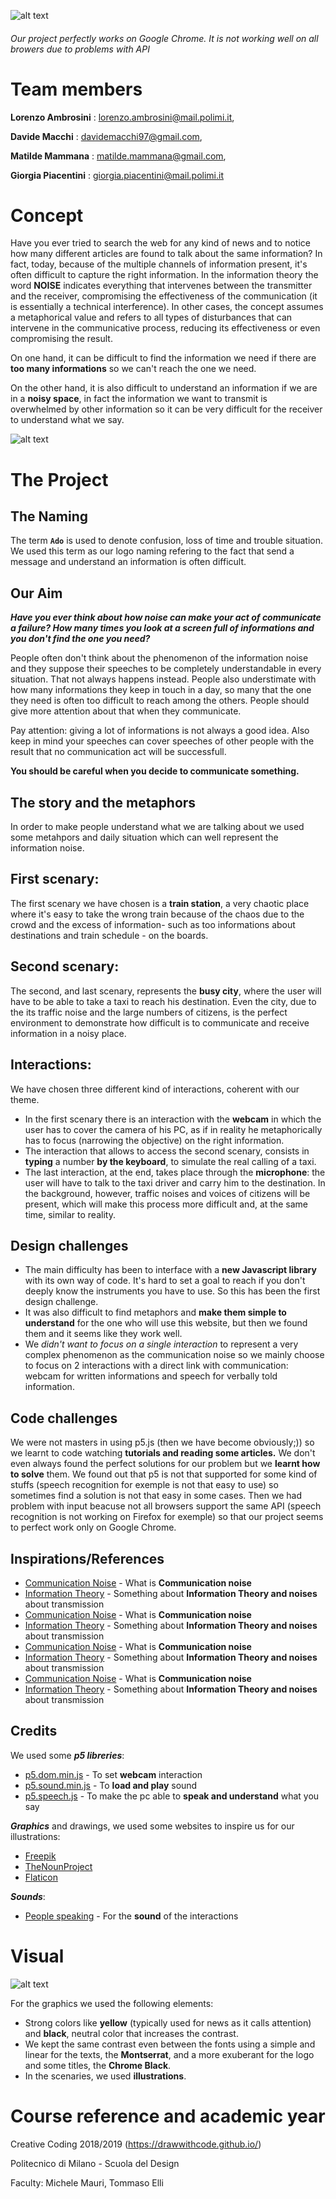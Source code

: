 ![alt text](https://github.com/drawwithcode/2018-group-work-group-08/blob/master/imgr/logo.PNG)
###### Our project perfectly works on Google Chrome. It is not working well on all browers due to problems with API 
# Team members
**Lorenzo Ambrosini** : lorenzo.ambrosini@mail.polimi.it, 

**Davide Macchi** : davidemacchi97@gmail.com, 

**Matilde Mammana** : matilde.mammana@gmail.com, 

**Giorgia Piacentini** : giorgia.piacentini@mail.polimi.it


# Concept
Have you ever tried to search the web for any kind of news and to notice how many different articles are found to talk about the same information?
In fact, today, because of the multiple channels of information present, it's often difficult to capture the right information. 
In the information theory the word **NOISE** indicates everything that intervenes between the transmitter and the receiver, compromising the effectiveness of the communication (it is essentially a technical interference).
In other cases, the concept assumes a metaphorical value and refers to all types of disturbances that can intervene in the communicative process, reducing its effectiveness or even compromising the result.

On one hand, it can be difficult to find the information we need if there are **too many informations** so we can't reach the one we need. 

On the other hand, it is also difficult to understand an information if we are in a **noisy space**, in fact the information we want to transmit is overwhelmed by other information so it can be very difficult for the receiver to understand what we say.


![alt text](https://github.com/drawwithcode/2018-group-work-group-08/blob/master/imgr/schema.jpg)

# The Project

## The Naming

The term **`Ado`** is used to denote confusion, loss of time and trouble situation. We used this term as our logo naming refering to the fact that send a message and understand an information is often difficult.

## Our Aim
***Have you ever think about how noise can make your act of communicate a failure? How many times you look at a screen full of informations and you don't find the one you need?***

People often don't think about the phenomenon of the information noise and they suppose their speeches to be completely understandable in every situation. That not always happens instead. People also understimate with how many informations they keep in touch in a day, so many that the one they need is often too difficult to reach among the others. 
People should give more attention about that when they communicate. 

Pay attention: giving a lot of informations is not always a good idea. Also keep in mind your speeches can cover speeches of other people with the result that no communication act will be successfull. 

**You should be careful when you decide to communicate something.**

## The story and the metaphors
In order to make people understand what we are talking about we used some metahpors and daily situation which can well represent the information noise.

## First scenary:
The first scenary we have chosen is a **train station**, a very chaotic place where it's easy to take the wrong train because of the chaos due to the crowd and the excess of information- such as too informations about destinations and train schedule - on the boards.

## Second scenary:
The second, and last scenary, represents the **busy city**, where the user will have to be able to take a taxi to reach his destination. Even the city, due to the its traffic noise and the large numbers of citizens, is the perfect environment to demonstrate how difficult is to communicate and receive information in a noisy place.

## Interactions:
We have chosen three different kind of interactions, coherent with our theme.

- In the first scenary there is an interaction with the **webcam** in which the user has to cover the camera of his PC, as if in reality he metaphorically has to focus (narrowing the objective) on the right information.
- The interaction that allows to access the second scenary, consists in **typing** a number **by the keyboard**, to simulate the real calling of a taxi.
- The last interaction, at the end, takes place through the **microphone**: the user will have to talk to the taxi driver and carry him to the destination. In the background, however, traffic noises and voices of citizens will be present, which will make this process more difficult and, at the same time, similar to reality.

## Design challenges
- The main difficulty has been to interface with a **new Javascript library** with its own way of code. It's hard to set a goal to reach if you don't deeply know the instruments you have to use. So this has been the first design challenge.
- It was also difficult to find metaphors and **make them simple to understand** for the one who will use this website, but then we found them and it seems like they work well.
- We *didn't want to focus on a single interaction* to represent a very complex phenomenon as the communication noise so we mainly choose to focus on 2 interactions with a direct link with communication: webcam for written informations and speech for verbally told information.

## Code challenges
We were not masters in using p5.js (then we have become obviously;)) so we learnt to code watching **tutorials and reading some articles.** We don't even always found the perfect solutions for our problem but we **learnt how to solve** them. 
We found out that p5 is not that supported for some kind of stuffs (speech recognition for exemple is not that easy to use) so sometimes find a solution is not that easy in some cases. Then we had problem with input beacuse not all browsers support the same API (speech recognition is not working on Firefox for exemple) so that our project seems to perfect work only on Google Chrome.



## Inspirations/References

* [Communication Noise](https://en.wikipedia.org/wiki/Communication_noise) - What is **Communication noise**
* [Information Theory](https://en.wikipedia.org/wiki/Information_theory) - Something about **Information Theory and noises** about transmission
* [Communication Noise](https://en.wikipedia.org/wiki/Communication_noise) - What is **Communication noise**
* [Information Theory](https://en.wikipedia.org/wiki/Information_theory) - Something about **Information Theory and noises** about transmission
* [Communication Noise](https://en.wikipedia.org/wiki/Communication_noise) - What is **Communication noise**
* [Information Theory](https://en.wikipedia.org/wiki/Information_theory) - Something about **Information Theory and noises** about transmission
* [Communication Noise](https://en.wikipedia.org/wiki/Communication_noise) - What is **Communication noise**
* [Information Theory](https://en.wikipedia.org/wiki/Information_theory) - Something about **Information Theory and noises** about transmission

## Credits

We used some ***p5 libreries***:
* [p5.dom.min.js](https://p5js.org/reference/#/libraries/p5.dom) - To set **webcam** interaction
* [p5.sound.min.js](https://p5js.org/reference/#/libraries/p5.sound) - To **load and play** sound
* [p5.speech.js](http://ability.nyu.edu/p5.js-speech/) - To make the pc able to **speak and understand** what you say





***Graphics*** and drawings, we used some websites to inspire us for our illustrations:
* [Freepik](https://www.freepik.com/) 
* [TheNounProject](https://thenounproject.com/it/) 
* [Flaticon](https://www.flaticon.com/) 




***Sounds***: 
* [People speaking](http://www.pacdv.com/sounds/people_sounds.html) - For the **sound** of the interactions





# Visual

![alt text](https://github.com/drawwithcode/2018-group-work-group-08/blob/master/imgr/moodboard.jpg)

For the graphics we used the following elements:

- Strong colors like **yellow** (typically used for news as it calls attention) and **black**, neutral color that increases the contrast.
- We kept the same contrast even between the fonts using a simple and linear for the texts, the **Montserrat**, and a more exuberant for the logo and some titles, the **Chrome Black**.
- In the scenaries, we used **illustrations**.


# Course reference and academic year
Creative Coding 2018/2019 (https://drawwithcode.github.io/)

Politecnico di Milano - Scuola del Design

Faculty: Michele Mauri, Tommaso Elli


